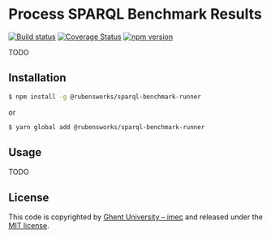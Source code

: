# Process SPARQL Benchmark Results

[![Build status](https://github.com/rubensworks/process-sparql-benchmark-results.js/workflows/CI/badge.svg)](https://github.com/rubensworks/process-sparql-benchmark-results.js/actions?query=workflow%3ACI)
[![Coverage Status](https://coveralls.io/repos/github/rubensworks/process-sparql-benchmark-results.js/badge.svg?branch=master)](https://coveralls.io/github/rubensworks/process-sparql-benchmark-results.js?branch=master)
[![npm version](https://badge.fury.io/js/@rubensworks/sparql-benchmark-runner.svg)](https://www.npmjs.com/package/@rubensworks/sparql-benchmark-runner)

TODO

## Installation

```bash
$ npm install -g @rubensworks/sparql-benchmark-runner
```

or 

```bash
$ yarn global add @rubensworks/sparql-benchmark-runner
```

## Usage

TODO

## License
This code is copyrighted by [Ghent University – imec](http://idlab.ugent.be/)
and released under the [MIT license](http://opensource.org/licenses/MIT).
